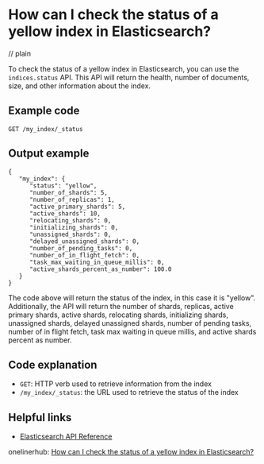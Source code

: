 # How can I check the status of a yellow index in Elasticsearch?
// plain

To check the status of a yellow index in Elasticsearch, you can use the `indices.status` API. This API will return the health, number of documents, size, and other information about the index.

## Example code

```
GET /my_index/_status
```

## Output example

```
{
   "my_index": {
      "status": "yellow",
      "number_of_shards": 5,
      "number_of_replicas": 1,
      "active_primary_shards": 5,
      "active_shards": 10,
      "relocating_shards": 0,
      "initializing_shards": 0,
      "unassigned_shards": 0,
      "delayed_unassigned_shards": 0,
      "number_of_pending_tasks": 0,
      "number_of_in_flight_fetch": 0,
      "task_max_waiting_in_queue_millis": 0,
      "active_shards_percent_as_number": 100.0
   }
}
```

The code above will return the status of the index, in this case it is "yellow". Additionally, the API will return the number of shards, replicas, active primary shards, active shards, relocating shards, initializing shards, unassigned shards, delayed unassigned shards, number of pending tasks, number of in flight fetch, task max waiting in queue millis, and active shards percent as number.

## Code explanation

- `GET`: HTTP verb used to retrieve information from the index
- `/my_index/_status`: the URL used to retrieve the status of the index

## Helpful links
- [Elasticsearch API Reference](https://www.elastic.co/guide/en/elasticsearch/reference/current/indices-status.html)

onelinerhub: [How can I check the status of a yellow index in Elasticsearch?](https://onelinerhub.com/elasticsearch/how-can-i-check-the-status-of-a-yellow-index-in-elasticsearch)